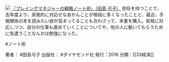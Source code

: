 [![](https://images-fe.ssl-images-amazon.com/images/I/51INUnywWML._SL160_.jpg)](http://www.amazon.co.jp/exec/obidos/ASIN/B01M0ZSE3S/choiyaki81-22/ref=nosim)
[『プレイングマネジャーの戦略ノート術』（田島 弓子）](http://www.amazon.co.jp/exec/obidos/ASIN/B01M0ZSE3S/choiyaki81-22/ref=nosim)
担任を持つことで、去年度より、突発的に対応せなあかんことが格段に多くなったことと、最近、手帳関係の本を読みたい欲が高まってることも合わさって、本書を購入。突発に対応しつつ、自分の仕事も進めていくことについてや、他の人に動いてもらうために気遣うことなんかは勉強になった。

#ノート術 

著者： #田島弓子
出版社： #ダイヤモンド社
発行：2016
分類：[[33経済]]